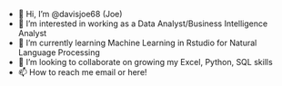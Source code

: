 - 👋 Hi, I’m @davisjoe68 (Joe)
- 👀 I’m interested in working as a Data Analyst/Business Intelligence Analyst
- 🌱 I’m currently learning Machine Learning in Rstudio for Natural Language Processing
- 💞️ I’m looking to collaborate on growing my Excel, Python, SQL skills
- 📫 How to reach me email or here!

<!---
davisjoe68/davisjoe68 is a ✨ special ✨ repository because its `README.md` (this file) appears on your GitHub profile.
You can click the Preview link to take a look at your changes.
--->
